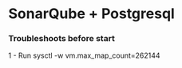 # SonarQube + Postgresql

### Troubleshoots before start
1 - Run sysctl -w vm.max_map_count=262144


